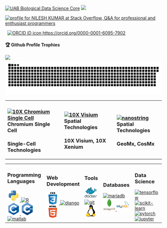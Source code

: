 <p><a href="https://www.uab.edu/cores/ircp/bds-about/research-team-ubds"><img src="https://avatars.githubusercontent.com/u/96749609?s=250&v=4" alt="UAB Biological Data Science Core" style="width:3%;"/></a>
<a href="https://github.com/U-BDS"><img src="https://img.shields.io/badge/UAB-USA?style=for-the-badge&logo=gnubash&logoColor=%23FFD602%09&label=Ircp-Biological%20Data%20Sciences&labelColor=%231E6B52%09&color=%23A69363%09&link=https%3A%2F%2Fgithub.com%2FU-BDS" style="hight:3%;"></a></p>

<a href="https://stackoverflow.com/users/5036094/nilesh-kumar"><img src="https://stackoverflow.com/users/flair/5036094.png?theme=dark" width="208" height="58" alt="profile for NILESH KUMAR at Stack Overflow, Q&amp;A for professional and enthusiast programmers" title="profile for NILESH KUMAR at Stack Overflow, Q&amp;A for professional and enthusiast programmers"></a>


<a
    id="cy-effective-orcid-url"
    class="underline"
     href="https://orcid.org/0000-0001-6095-7902"
     target="orcid.widget"
     rel="me noopener noreferrer"
     style="vertical-align: top">
     <img
        src="https://orcid.org/sites/default/files/images/orcid_16x16.png"
        style="width: 1em; margin-inline-start: 0.5em"
        alt="ORCID iD icon"/>
      https://orcid.org/0000-0001-6095-7902
</a>

<div>
  <h4>🏆 Github Profile Trophies</h4>
  <a href="https://github.com/ryo-ma/github-profile-trophy">
    <img src="https://github-profile-trophy.vercel.app/?username=nilesh-iiita&theme=onedark&column=10&title=-Reviews"/>
  </a>
</div>


<!-- <script src="https://platform.linkedin.com/badges/js/profile.js" async defer type="text/javascript"></script>
 <div class="badge-base LI-profile-badge" data-locale="en_US" data-size="large" data-theme="dark" data-type="HORIZONTAL" data-vanity="nileshkumariiita" data-version="v1"><a class="badge-base__link LI-simple-link" href="https://www.linkedin.com/in/nileshkumariiita?trk=profile-badge">Nilesh Kumar, Ph.D.</a></div> -->
              
            
<!--
<div class="sd-container-fluid sd-sphinx-override sd-mb-4 docutils">
<div class="sd-row docutils">
<div class="sd-col sd-d-flex-column sd-col-1 sd-col-xs-1 sd-col-sm-1 sd-col-md-1 sd-col-lg-1 sd-border-1 docutils">
<a href="https://www.researchgate.net/profile/Nilesh-Kumar-14?ev=hdr_xprf">
<img src="https://upload.wikimedia.org/wikipedia/commons/5/5e/ResearchGate_icon_SVG.svg" alt="RG" width="40" height="40">
</a>
</div>
<div class="sd-col sd-d-flex-column sd-col-3 sd-col-xs-3 sd-col-sm-3 sd-col-md-3 sd-col-lg-3 sd-border-1 docutils">
<a href="https://www.linkedin.com/in/nileshkumariiita/">
<img src="https://upload.wikimedia.org/wikipedia/commons/0/01/LinkedIn_Logo.svg" alt="Ln" width="150" height="40">
</a>
</div>
<div class="sd-col sd-d-flex-column sd-col-1 sd-col-xs-1 sd-col-sm-1 sd-col-md-1 sd-col-lg-1 sd-border-1 docutils">
<a href="https://scholar.google.com/citations?user=-O9gvy8AAAAJ&amp;hl=en">
<img src="https://upload.wikimedia.org/wikipedia/commons/c/c7/Google_Scholar_logo.svg" alt="GS" width="40" height="40">
</a>
</div>
<div class="sd-col sd-d-flex-column sd-col-1 sd-col-xs-1 sd-col-sm-1 sd-col-md-1 sd-col-lg-1 sd-border-1 docutils">
<a href="https://orcid.org/0000-0001-6095-7902">
<img src="https://upload.wikimedia.org/wikipedia/commons/0/06/ORCID_iD.svg" alt="GS" width="40" height="45">
</a>
</div>
<div class="sd-col sd-d-flex-column sd-col-1 sd-col-xs-1 sd-col-sm-1 sd-col-md-1 sd-col-lg-1 sd-border-1 docutils">
<a href="https://twitter.com/nilesh_uab">
<img src="https://upload.wikimedia.org/wikipedia/commons/4/4f/Twitter-logo.svg" alt="TW" width="40" height="40">
</a>
</div>
</div>
</div>
-->

<!-- [CV](https://nilesh-iiita.github.io/intro.html) -->

<picture>
  <source media="(prefers-color-scheme: dark)" srcset="https://raw.githubusercontent.com/nilesh-iiita/nilesh-iiita/output/github-snake-dark.svg" />
  <source media="(prefers-color-scheme: light)" srcset="https://raw.githubusercontent.com/nilesh-iiita/nilesh-iiita/output/github-snake.svg" />
  <img alt="github-snake" src="github-snake.svg" />
  <!-- <source media="(prefers-color-scheme: ocean)" srcset="https://raw.githubusercontent.com/nilesh-iiita/nilesh-iiita/output/ocean.svg" />
  <img alt="github-snake" src="ocean.svg" /> -->
</picture>


<table>
  <tr>
    <td>
      <h3><a href="https://www.10xgenomics.com/platforms/chromium" target="_blank" rel="noreferrer">
        <img src="https://upload.wikimedia.org/wikipedia/commons/4/4c/10x_Genomics_logo.svg" alt="10X Chromium Single Cell" width="100" height="40" /><a><br>Chromium Single Cell</h3>
      <h3>Single-Cell Technologies</h3>
    </td>
    <td>
      <h3><a href="https://www.10xgenomics.com/" target="_blank" rel="noreferrer">
        <img src="https://upload.wikimedia.org/wikipedia/commons/4/4c/10x_Genomics_logo.svg" alt="10X Visium" width="100" height="40" /><a><br>Spatial Technologies</h3>
      <h3>10X Visium, 10X Xenium</h3>
    </td>
    <td>
      <h3><a href="https://nanostring.com/" target="_blank" rel="noreferrer">
        <img src="https://encrypted-tbn0.gstatic.com/images?q=tbn:ANd9GcS6XMUWSnW1amzWM0joaXs6gMKBQjUYEmOyNA&s" alt="nanostring" height="40" /></a><br>Spatial Technologies</h3>
      <h3>GeoMx, CosMx</h3>
    </td>
  </tr>
</table>


<!-- Programming Languages -->
<table>
  <tr>
  <td>
<h3>Programming Languages</h3>
<a href="https://www.python.org" target="_blank" rel="noreferrer">
    <img src="https://raw.githubusercontent.com/devicons/devicon/master/icons/python/python-original.svg" alt="python" width="40" height="40" />
</a>
<a href="https://www.r-project.org" target="_blank" rel="noreferrer">
    <img src="https://encrypted-tbn0.gstatic.com/images?q=tbn:ANd9GcREC93mALVZOfrNonlHxyvt8ljWQKpP-Q6nCQ&s" alt="R" width="40" height="40" />
</a>
<a href="https://www.cprogramming.com/" target="_blank" rel="noreferrer">
    <img src="https://raw.githubusercontent.com/devicons/devicon/master/icons/c/c-original.svg" alt="c" width="40" height="40" />
</a>
<a href="https://www.w3schools.com/cpp/" target="_blank" rel="noreferrer">
    <img src="https://raw.githubusercontent.com/devicons/devicon/master/icons/cplusplus/cplusplus-original.svg" alt="cplusplus" width="40" height="40" />
</a>
<a href="https://www.mathworks.com/" target="_blank" rel="noreferrer">
    <img src="https://upload.wikimedia.org/wikipedia/commons/2/21/Matlab_Logo.png" alt="matlab" width="40" height="40" />
</a>
</td>
<td>
<!-- Web Development -->
<h3>Web Development</h3>
<a href="https://www.w3schools.com/css/" target="_blank" rel="noreferrer">
    <img src="https://raw.githubusercontent.com/devicons/devicon/master/icons/css3/css3-original-wordmark.svg" alt="css3" width="40" height="40" />
</a>
<a href="https://www.djangoproject.com/" target="_blank" rel="noreferrer">
    <img src="https://static.djangoproject.com/img/logos/django-logo-negative.svg" alt="django" width="40" height="40" />
</a>
<a href="https://www.w3.org/html/" target="_blank" rel="noreferrer">
    <img src="https://raw.githubusercontent.com/devicons/devicon/master/icons/html5/html5-original-wordmark.svg" alt="html5" width="40" height="40" />
</a>
</td>
<td>
<!-- Tools -->
<h3>Tools</h3>
<a href="https://www.docker.com/" target="_blank" rel="noreferrer">
    <img src="https://raw.githubusercontent.com/devicons/devicon/master/icons/docker/docker-original-wordmark.svg" alt="docker" width="40" height="40" />
</a>
<a href="https://git-scm.com/" target="_blank" rel="noreferrer">
    <img src="https://www.vectorlogo.zone/logos/git-scm/git-scm-icon.svg" alt="git" width="40" height="40" />
</a>
<a href="https://www.linux.org/" target="_blank" rel="noreferrer">
    <img src="https://raw.githubusercontent.com/devicons/devicon/master/icons/linux/linux-original.svg" alt="linux" width="40" height="40" />
</a>
</td>
<td>
<!-- Databases -->
<h3>Databases</h3>
<a href="https://mariadb.org/" target="_blank" rel="noreferrer">
    <img src="https://www.vectorlogo.zone/logos/mariadb/mariadb-icon.svg" alt="mariadb" width="40" height="40" />
</a>
<a href="https://www.mongodb.com/" target="_blank" rel="noreferrer">
    <img src="https://raw.githubusercontent.com/devicons/devicon/master/icons/mongodb/mongodb-original-wordmark.svg" alt="mongodb" width="40" height="40" />
</a>
<a href="https://www.mysql.com/" target="_blank" rel="noreferrer">
    <img src="https://raw.githubusercontent.com/devicons/devicon/master/icons/mysql/mysql-original-wordmark.svg" alt="mysql" width="40" height="40" />
</a>
</td>
<td>
<!-- Data Science -->
<h3>Data Science</h3>
<a href="https://www.tensorflow.org" target="_blank" rel="noreferrer">
    <img src="https://www.vectorlogo.zone/logos/tensorflow/tensorflow-icon.svg" alt="tensorflow" width="40" height="40" />
</a>
<a href="https://scikit-learn.org/" target="_blank" rel="noreferrer">
    <img src="https://upload.wikimedia.org/wikipedia/commons/0/05/Scikit_learn_logo_small.svg" alt="scikit-learn" width="40" height="40" />
</a>
<a href="https://pytorch.org/" target="_blank" rel="noreferrer">
    <img src="https://www.vectorlogo.zone/logos/pytorch/pytorch-icon.svg" alt="pytorch" width="40" height="40" />
</a>
<a href="https://jupyter.org/" target="_blank" rel="noreferrer">
    <img src="https://www.vectorlogo.zone/logos/jupyter/jupyter-icon.svg" alt="jupyter" width="40" height="40" />
</a>
</td>
  </tr>
</table>

<!--
**nilesh-iiita/nilesh-iiita** is a ✨ _special_ ✨ repository because its `README.md` (this file) appears on your GitHub profile.

Here are some ideas to get you started:

- 🔭 I’m currently working on ...
- 🌱 I’m currently learning ...
- 👯 I’m looking to collaborate on ...
- 🤔 I’m looking for help with ...
- 💬 Ask me about ...
- 📫 How to reach me: ...
- 😄 Pronouns: ...
- ⚡ Fun fact: ...
-->
